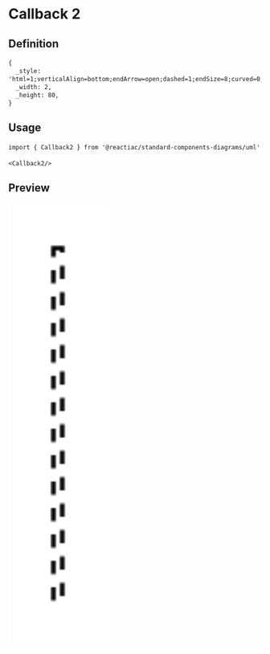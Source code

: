 # Callback 2

## Definition

```
{
  _style: 'html=1;verticalAlign=bottom;endArrow=open;dashed=1;endSize=8;curved=0;rounded=0;exitX=1;exitY=1;exitDx=0;exitDy=-5;',
  _width: 2,
  _height: 80,
}
```

## Usage

```
import { Callback2 } from '@reactiac/standard-components-diagrams/uml'

<Callback2/>
```

## Preview

<img src="./callback-2.png" width="200"/>
